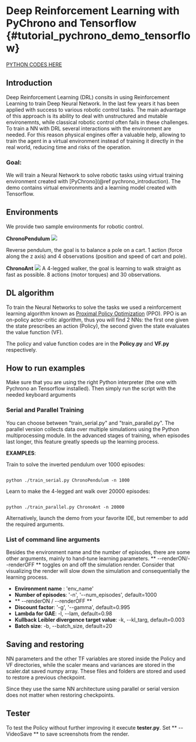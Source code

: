 Deep Reinforcement Learning with PyChrono and Tensorflow {#tutorial_pychrono_demo_tensorflow}
==========================
[PYTHON CODES HERE](https://github.com/projectchrono/chrono/tree/develop/src/demos/python/chrono-tensorflow)

## Introduction
Deep Reinforcement Learning (DRL) consits in using Reinforcement Learning to train Deep Neural Network. In the last few years it has been applied with success to various robotic control tasks. 
The main advantage of this approach is its ability to deal with unstructured and mutable environemnts, while classical robotic control often fails in these challenges.
To train a NN with DRL several interactions with the environment are needed. For this reason physical engines offer a valuable help, allowing to train the agent in a virtual environment instead of training it directly in the real world, reducing time and risks of the operation.
### Goal:
We will train a Neural Network to solve robotic tasks using virtual training environment created with [PyChrono](@ref pychrono_introduction).
The demo contains virtual environments and a learning model created with Tensorflow. 

## Environments
We provide two sample environments for robotic control. 

**ChronoPendulum** 
![](http://projectchrono.org/assets/manual/Tutorial_tensorflow_pendulum.jpg)

Reverse pendulum, the goal is to balance a pole on a cart.  1 action (force along the z axis) and 4 observations (position and speed of cart and pole).

**ChronoAnt** 
![](http://projectchrono.org/assets/manual/Tutorial_tensorflow_ant.jpg)
A 4-legged walker, the goal is learning to walk straight as fast as possible. 8 actions (motor torques) and 30 observations.

## DL algorithm

To train the Neural Networks to solve the tasks we used a reinforcement learning algorithm known as [Proximal Policy Optimization](https://arxiv.org/abs/1707.06347) (PPO). PPO is an on-policy actor-critic algorithm, thus you will find 2 NNs: the first one given the state prescribes an action (Policy), the second given the state evaluates the value function (VF).

The policy and value function codes are in the **Policy.py** and **VF.py** respectively.


## How to run examples
Make sure that you are using the right Python interpreter (the one with Pychrono an Tensorflow installed). 
Then simply run the script with the needed keyboard arguments

### Serial and Parallel Training
You can choose between "train_serial.py" and "train_parallel.py". The parallel version collects data over multiple simulations using the Python multiprocessing module. In the advanced stages of training, when episodes last longer, this feature greatly speeds up the learning process. 

**EXAMPLES**: 

Train to solve the inverted pendulum over 1000 episodes:

~~~~~~~~~~~~~{.sh}

python ./train_serial.py ChronoPendulum -n 1000

~~~~~~~~~~~~~

Learn to make the 4-legged ant walk over 20000 episodes:

~~~~~~~~~~~~~{.sh}

python ./train_parallel.py ChronoAnt -n 20000

~~~~~~~~~~~~~

Alternatively, launch the demo from your favorite IDE, but remember to add the required arguments.

### List of command line arguments
Besides the environment name and the number of episodes, there are some other arguments, mainly to hand-tune learning parameters.
** --renderON/--renderOFF ** toggles on and off the simulation render. Consider that visualizing the render will slow down the simulation and consequentially the learning process.

 - **Environment name** : 'env_name'
 - **Number of episodes**: '-n', '--num_episodes', default=1000
 - ** --renderON   /    --renderOFF **
 - **Discount factor**: '-g', '--gamma', default=0.995
 - **Lambda for GAE**: -l, --lam, default=0.98
 - **Kullback Leibler divergence target value**: -k, --kl_targ, default=0.003
 - **Batch size**: -b, --batch_size, default=20

## Saving and restoring

NN parameters and the other TF variables are stored inside the Policy and VF directories, while the scaler means and variances are stored in the scaler.dat saved numpy array. These files and folders are stored and used to restore a previous checkpoint.

Since they use the same NN architecture using parallel or serial version does not matter when restoring checkpoints.

## Tester

To test the Policy without further improving it execute **tester.py**. Set ** --VideoSave ** to save screenshots from the render.
